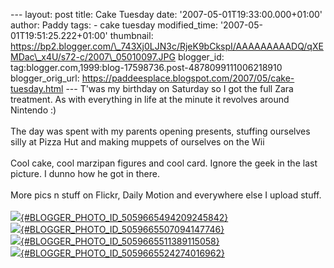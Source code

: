 \-\-- layout: post title: Cake Tuesday date:
\'2007-05-01T19:33:00.000+01:00\' author: Paddy tags: - cake tuesday
modified\_time: \'2007-05-01T19:51:25.222+01:00\' thumbnail:
https://bp2.blogger.com/\_743Xj0LJN3c/RjeK9bCkspI/AAAAAAAAADQ/qXEMDac\_x4U/s72-c/2007\_05010097.JPG
blogger\_id: tag:blogger.com,1999:blog-17598736.post-4878099111006218910
blogger\_orig\_url:
https://paddeesplace.blogspot.com/2007/05/cake-tuesday.html \-\-- T\'was
my birthday on Saturday so I got the full Zara treatment. As with
everything in life at the minute it revolves around Nintendo :)\
\
The day was spent with my parents opening presents, stuffing ourselves
silly at Pizza Hut and making muppets of ourselves on the Wii\
\
Cool cake, cool marzipan figures and cool card. Ignore the geek in the
last picture. I dunno how he got in there.\
\
More pics n stuff on Flickr, Daily Motion and everywhere else I upload
stuff.\
\
[![](https://bp2.blogger.com/_743Xj0LJN3c/RjeK9bCkspI/AAAAAAAAADQ/qXEMDac_x4U/s200/2007_05010097.JPG){#BLOGGER_PHOTO_ID_5059665494209245842}](https://bp2.blogger.com/_743Xj0LJN3c/RjeK9bCkspI/AAAAAAAAADQ/qXEMDac_x4U/s1600-h/2007_05010097.JPG)\
[![](https://bp1.blogger.com/_743Xj0LJN3c/RjeK-LCksqI/AAAAAAAAADY/3HHx36A968I/s200/2007_05010114.JPG){#BLOGGER_PHOTO_ID_5059665507094147746}](https://bp1.blogger.com/_743Xj0LJN3c/RjeK-LCksqI/AAAAAAAAADY/3HHx36A968I/s1600-h/2007_05010114.JPG)\
[![](https://bp2.blogger.com/_743Xj0LJN3c/RjeK-bCksrI/AAAAAAAAADg/T4q8wsi_eg8/s200/2007_05010150.JPG){#BLOGGER_PHOTO_ID_5059665511389115058}](https://bp2.blogger.com/_743Xj0LJN3c/RjeK-bCksrI/AAAAAAAAADg/T4q8wsi_eg8/s1600-h/2007_05010150.JPG)\
[![](https://bp1.blogger.com/_743Xj0LJN3c/RjeK_LCkssI/AAAAAAAAADo/VOvC55GGAzQ/s200/2007_05010113.JPG){#BLOGGER_PHOTO_ID_5059665524274016962}](https://bp1.blogger.com/_743Xj0LJN3c/RjeK_LCkssI/AAAAAAAAADo/VOvC55GGAzQ/s1600-h/2007_05010113.JPG)

